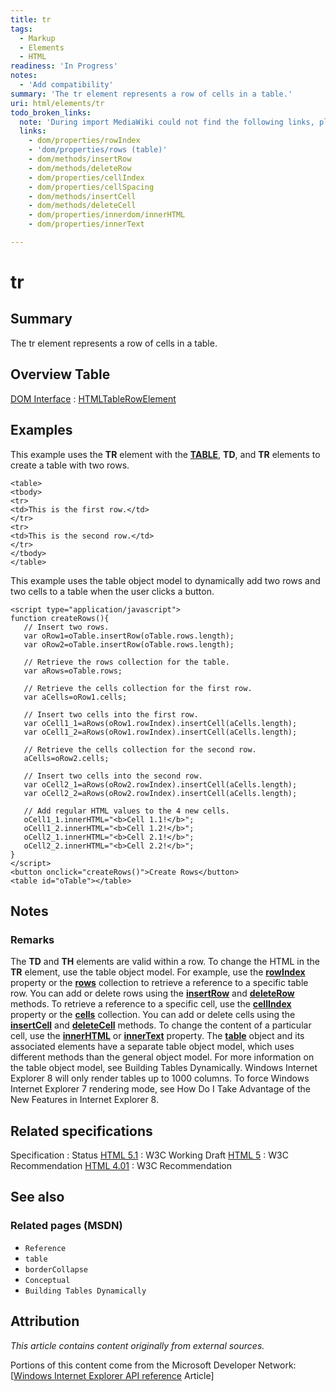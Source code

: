 ```yaml
---
title: tr
tags:
  - Markup
  - Elements
  - HTML
readiness: 'In Progress'
notes:
  - 'Add compatibility'
summary: 'The tr element represents a row of cells in a table.'
uri: html/elements/tr
todo_broken_links:
  note: 'During import MediaWiki could not find the following links, please fix and adjust this list.'
  links:
    - dom/properties/rowIndex
    - 'dom/properties/rows (table)'
    - dom/methods/insertRow
    - dom/methods/deleteRow
    - dom/properties/cellIndex
    - dom/properties/cellSpacing
    - dom/methods/insertCell
    - dom/methods/deleteCell
    - dom/properties/innerdom/innerHTML
    - dom/properties/innerText

---
```

# tr

## Summary

The tr element represents a row of cells in a table.

## Overview Table

[DOM Interface](/dom/interface)
:   [HTMLTableRowElement](/dom/HTMLTableRowElement)

## Examples

This example uses the **TR** element with the [**TABLE**](/html/elements/table), **TD**, and **TR** elements to create a table with two rows.

``` {.html}
<table>
<tbody>
<tr>
<td>This is the first row.</td>
</tr>
<tr>
<td>This is the second row.</td>
</tr>
</tbody>
</table>
```

This example uses the table object model to dynamically add two rows and two cells to a table when the user clicks a button.

``` {.html}
<script type="application/javascript">
function createRows(){
   // Insert two rows.
   var oRow1=oTable.insertRow(oTable.rows.length);
   var oRow2=oTable.insertRow(oTable.rows.length);

   // Retrieve the rows collection for the table.
   var aRows=oTable.rows;

   // Retrieve the cells collection for the first row.
   var aCells=oRow1.cells;

   // Insert two cells into the first row.
   var oCell1_1=aRows(oRow1.rowIndex).insertCell(aCells.length);
   var oCell1_2=aRows(oRow1.rowIndex).insertCell(aCells.length);

   // Retrieve the cells collection for the second row.
   aCells=oRow2.cells;

   // Insert two cells into the second row.
   var oCell2_1=aRows(oRow2.rowIndex).insertCell(aCells.length);
   var oCell2_2=aRows(oRow2.rowIndex).insertCell(aCells.length);

   // Add regular HTML values to the 4 new cells.
   oCell1_1.innerHTML="<b>Cell 1.1!</b>";
   oCell1_2.innerHTML="<b>Cell 1.2!</b>";
   oCell2_1.innerHTML="<b>Cell 2.1!</b>";
   oCell2_2.innerHTML="<b>Cell 2.2!</b>";
}
</script>
<button onclick="createRows()">Create Rows</button>
<table id="oTable"></table>
```

## Notes

### Remarks

The **TD** and **TH** elements are valid within a row. To change the HTML in the **TR** element, use the table object model. For example, use the [**rowIndex**](/w/index.php?title=dom/properties/rowIndex&action=edit&redlink=1) property or the [**rows**](/w/index.php?title=dom/properties/rows_(table)&action=edit&redlink=1) collection to retrieve a reference to a specific table row. You can add or delete rows using the [**insertRow**](/w/index.php?title=dom/methods/insertRow&action=edit&redlink=1) and [**deleteRow**](/w/index.php?title=dom/methods/deleteRow&action=edit&redlink=1) methods. To retrieve a reference to a specific cell, use the [**cellIndex**](/w/index.php?title=dom/properties/cellIndex&action=edit&redlink=1) property or the [**cells**](/w/index.php?title=dom/properties/cellSpacing&action=edit&redlink=1) collection. You can add or delete cells using the [**insertCell**](/w/index.php?title=dom/methods/insertCell&action=edit&redlink=1) and [**deleteCell**](/w/index.php?title=dom/methods/deleteCell&action=edit&redlink=1) methods. To change the content of a particular cell, use the [**innerHTML**](/w/index.php?title=dom/properties/innerdom/innerHTML&action=edit&redlink=1) or [**innerText**](/w/index.php?title=dom/properties/innerText&action=edit&redlink=1) property. The [**table**](/html/elements/table) object and its associated elements have a separate table object model, which uses different methods than the general object model. For more information on the table object model, see Building Tables Dynamically. Windows Internet Explorer 8 will only render tables up to 1000 columns. To force Windows Internet Explorer 7 rendering mode, see How Do I Take Advantage of the New Features in Internet Explorer 8.

## Related specifications

Specification
:   Status
[HTML 5.1](http://www.w3.org/TR/html51/tabular-data.html#the-tr-element)
:   W3C Working Draft
[HTML 5](http://www.w3.org/TR/html5/tabular-data.html#the-tr-element)
:   W3C Recommendation
[HTML 4.01](http://www.w3.org/TR/html401/struct/tables.html#edef-TR)
:   W3C Recommendation

## See also

### Related pages (MSDN)

-   `Reference`
-   `table`
-   `borderCollapse`
-   `Conceptual`
-   `Building Tables Dynamically`

## Attribution

*This article contains content originally from external sources.*

Portions of this content come from the Microsoft Developer Network: [[Windows Internet Explorer API reference](http://msdn.microsoft.com/en-us/library/ie/hh828809%28v=vs.85%29.aspx) Article]

